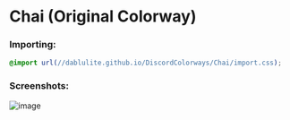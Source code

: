 # Chai (Original Colorway)

### Importing:
```css
@import url(//dablulite.github.io/DiscordColorways/Chai/import.css);
```

### Screenshots:
![image](https://github.com/DaBluLite/DiscordColorways/assets/73998678/9d4a59ba-5509-436d-843c-31684ebf5664)

